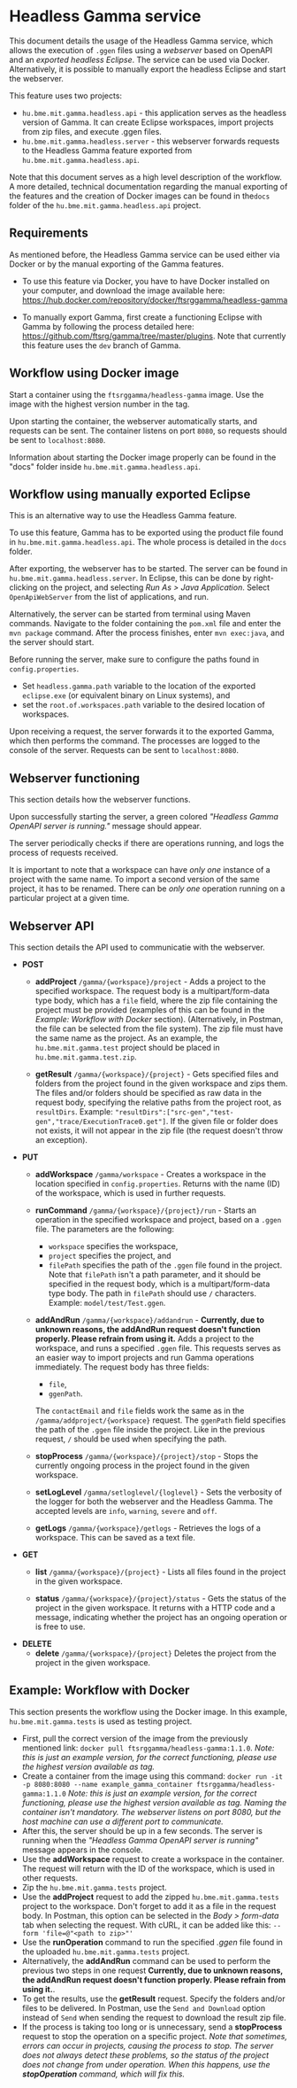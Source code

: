 # Headless Gamma service

This document details the usage of the Headless Gamma service, which allows the execution of `.ggen` files using a _webserver_ based on OpenAPI and an _exported headless Eclipse_. The service can be used via Docker. Alternatively, it is possible to manually export the headless Eclipse and start the webserver.

This feature uses two projects:

 - `hu.bme.mit.gamma.headless.api` - this application serves as the headless version of Gamma. It can create Eclipse workspaces, import projects from zip files, and execute .ggen files.
 - `hu.bme.mit.gamma.headless.server` - this webserver forwards requests to the Headless Gamma feature exported from `hu.bme.mit.gamma.headless.api`.

Note that this document serves as a high level description of the workflow.  A more detailed, technical documentation regarding the manual exporting of the features and the creation of Docker images can be found in the`docs` folder of the `hu.bme.mit.gamma.headless.api` project.

## Requirements

As mentioned before, the Headless Gamma service can be used either via Docker or by the manual exporting of the Gamma features.

- To use this feature via Docker, you have to have Docker installed on your computer, and download the image available here:
https://hub.docker.com/repository/docker/ftsrggamma/headless-gamma

- To manually export Gamma, first create a functioning Eclipse with Gamma by following the process detailed here: https://github.com/ftsrg/gamma/tree/master/plugins. Note that currently this feature uses the `dev` branch of Gamma.

## Workflow using Docker image

Start a container using the `ftsrggamma/headless-gamma` image. Use the image with the highest version number in the tag.

Upon starting the container, the webserver automatically starts, and requests can be sent. The container listens on port `8080`, so requests should be sent to `localhost:8080`.

Information about starting the Docker image properly can be found in the "docs" folder inside `hu.bme.mit.gamma.headless.api`.

## Workflow using manually exported Eclipse

This is an alternative way to use the Headless Gamma feature. 

To use this feature, Gamma has to be exported using the product file found in `hu.bme.mit.gamma.headless.api`. The whole process is detailed in the `docs` folder.

After exporting, the webserver has to be started. The server can be found in `hu.bme.mit.gamma.headless.server`.  In Eclipse, this can be done by right-clicking on the project, and selecting _Run As > Java Application_. Select `OpenApiWebServer` from the list of applications, and run.

Alternatively, the server can be started from terminal using Maven commands. Navigate to the folder containing the `pom.xml` file and enter the `mvn package` command. After the process finishes, enter `mvn exec:java`, and the server should start.

Before running the server, make sure to configure the paths found in `config.properties`.
- Set `headless.gamma.path` variable to the location of the exported `eclipse.exe` (or equivalent binary on Linux systems), and
- set the `root.of.workspaces.path` variable to the desired location of workspaces.

Upon receiving a request, the server forwards it to the exported Gamma, which then performs the command. The processes are logged to the console of the server. Requests can be sent to `localhost:8080`.

 ## Webserver functioning
 This section details how the webserver functions.

Upon successfully starting the server, a green colored _"Headless Gamma OpenAPI server is running."_  message should appear.

The server periodically checks if there are operations running, and logs the process of requests received.

It is important to note that a workspace can have _only one_ instance of a project with the same name. To import a second version of the same project, it has to be renamed. There can be _only one_ operation running on a particular project at a given time.

## Webserver API

This section details the API used to communicatie with the webserver.

  - **POST**
	- **addProject** `/gamma/{workspace}/project` - Adds a project to the specified workspace. The request body is a multipart/form-data type body, which has a `file` field, where the zip file containing the project must be provided (examples of this can be found in the _Example: Workflow with Docker_ section). (Alternatively, in Postman, the file can be selected from the file system). The zip file must have the same name as the project. As an example, the `hu.bme.mit.gamma.test` project should be placed in `hu.bme.mit.gamma.test.zip`.
	
	- **getResult** `/gamma/{workspace}/{project}` - Gets specified files and folders from the project found in the given workspace and zips them. The files and/or folders should be specified as raw data in the request body, specifying the relative paths from the project root, as `resultDirs`. Example: `"resultDirs":["src-gen","test-gen","trace/ExecutionTrace0.get"]`. If the given file or folder does not exists, it will not appear in the zip file (the request doesn't throw an exception).
  - **PUT**
  	- **addWorkspace** `/gamma/workspace` - Creates a workspace in the location specified in `config.properties`. Returns with the name (ID) of the workspace, which is used in further requests.
	- **runCommand** `/gamma/{workspace}/{project}/run` - Starts an operation in the specified workspace and project, based on a `.ggen` file. The parameters are the following: 
		- `workspace` specifies the workspace,
		- `project` specifies the project, and
		- `filePath` specifies the path of the `.ggen` file found in the project. Note that `filePath` isn't a path parameter, and it should be specified in the request body, which is a multipart/form-data type body. The path in `filePath` should use  `/`  characters. Example: `model/test/Test.ggen`.
	- **addAndRun** `/gamma/{workspace}/addandrun` - **Currently, due to unknown reasons, the addAndRun request doesn't function properly. Please refrain from using it.** Adds a project to the workspace, and runs a specified `.ggen` file. This requests serves as an easier way to import projects and run Gamma operations immediately. The request body has three fields:
		- `file`,
		- `ggenPath`. 
		
		The `contactEmail` and `file` fields work the same as in the `/gamma/addproject/{workspace}` request. The `ggenPath` field specifies the path of the `.ggen` file inside the project. Like in the previous request, `/` should be used when specifying the path.
	 - **stopProcess** `/gamma/{workspace}/{project}/stop` - Stops the currently ongoing process in the project found in the given workspace.
	 - **setLogLevel** `/gamma/setloglevel/{loglevel}` - Sets the verbosity of the logger for both the webserver and the Headless Gamma. The accepted levels are `info`, `warning`, `severe` and `off`.
	 - **getLogs** `/gamma/{workspace}/getlogs` - Retrieves the logs of a workspace. This can be saved as a text file.
 - **GET**
	- **list** `/gamma/{workspace}/{project}` - Lists all files found in the project in the given workspace.
	
	- **status** `/gamma/{workspace}/{project}/status` -  Gets the status of the project in the given workspace. It returns with a HTTP code and a message, indicating whether the project has an ongoing operation or is free to use.
 - **DELETE**
	- **delete** `/gamma/{workspace}/{project}` Deletes the project from the project in the given workspace.
		
 ## Example: Workflow with Docker
 This section presents the workflow using the Docker image. In this example, `hu.bme.mit.gamma.tests` is used as testing project. 
 
 - First, pull the correct version of the image from the previously mentioned link: `docker pull ftsrggamma/headless-gamma:1.1.0`. _Note: this is just an example version, for the correct functioning, please use the highest version available as tag._
 - Create a container from the image using this command:  `docker run -it -p 8080:8080 --name example_gamma_container ftsrggamma/headless-gamma:1.1.0` _Note: this is just an example version, for the correct functioning, please use the highest version available as tag. Naming the container isn't mandatory. The webserver listens on port 8080, but the host machine can use a different port to communicate._
 - After this, the server should be up in a few seconds. The server is running when the _"Headless Gamma OpenAPI server is running"_ message appears in the console.
 - Use the **addWorkspace** request to create a workspace in the container. The request will return with the ID of the workspace, which is used in other requests.
 - Zip the `hu.bme.mit.gamma.tests` project.
 - Use the **addProject** request to add the zipped `hu.bme.mit.gamma.tests` project to the workspace. Don't forget to add it as a file in the request body. In Postman, this option can be selected in the _Body > form-data_ tab when selecting the request. With cURL, it can be added like this: `--form 'file=@"<path to zip>"'`
 - Use the **runOperation** command to run the specified _.ggen_ file found in the uploaded `hu.bme.mit.gamma.tests` project.
 - Alternatively, the **addAndRun** command can be used to perform the previous two steps in one request  **Currently, due to unknown reasons, the addAndRun request doesn't function properly. Please refrain from using it.**.
 - To get the results, use the **getResult** request. Specify the folders and/or files to be delivered. In Postman, use the `Send and Download` option instead of `Send` when sending the request to download the result zip file.
 - If the process is taking too long or is unnecessary, send a **stopProcess** request to stop the operation on a specific project. *Note that sometimes, errors can occur in projects, causing the process to stop. The server does not always detect these problems, so the status of the project does not change from under operation. When this happens, use the **stopOperation** command, which will fix this.*
